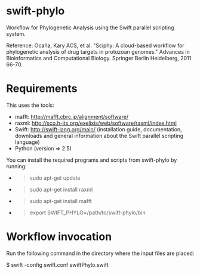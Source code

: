 swift-phylo
===========

Workflow for Phylogenetic Analysis using the Swift parallel scripting system.

Reference: Ocaña, Kary ACS, et al. "Sciphy: A cloud-based workflow for phylogenetic analysis of drug targets in protozoan genomes." Advances in Bioinformatics and Computational Biology. Springer Berlin Heidelberg, 2011. 66-70.

Requirements
============

This uses the tools:

- mafft: http://mafft.cbrc.jp/alignment/software/
- raxml: http://sco.h-its.org/exelixis/web/software/raxml/index.html
- Swift: http://swift-lang.org/main/ (installation guide, documentation, downloads and general information about the Swift parallel scripting language)
- Python (version => 2.5)

You can install the required programs and scripts from swift-phylo by running:

- > sudo apt-get update
- > sudo apt-get install raxml
- > sudo apt-get install mafft
- > export SWIFT_PHYLO=/path/to/swift-phylo/bin

Workflow invocation
===================

Run the following command in the directory where the input files are placed:

$ swift -config swift.conf swiftPhylo.swift


